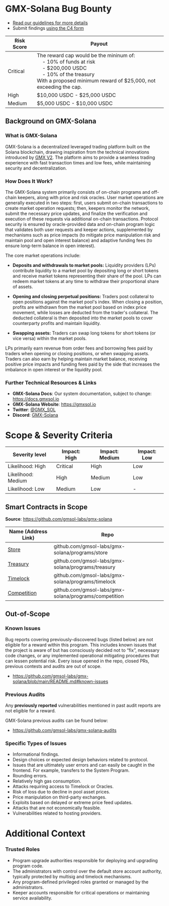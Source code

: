 # GMX-Solana Bug Bounty

- [Read our guidelines for more details](https://docs.code4rena.com/bounties)
- Submit findings [using the C4 form](https://code4rena.com/bounties/gmx-solana/submit)

| Risk Score |  Payout |
|------------|---------|
| Critical   | The reward cap would be the mininum of:<br>&nbsp;&nbsp;&nbsp;&nbsp;- 10% of funds at risk <br>&nbsp;&nbsp;&nbsp;&nbsp;- &#36;200,000 USDC <br>&nbsp;&nbsp;&nbsp;&nbsp;- 10\% of the treasury <br> With a proposed minimum reward of &#36;25,000, not exceeding the cap. |
| High       | &#36;10,000 USDC - &#36;25,000 USDC |
| Medium | &#36;5,000 USDC - &#36;10,000 USDC |

## Background on GMX-Solana

### What is GMX-Solana

GMX-Solana is a decentralized leveraged trading platform built on the Solana blockchain, drawing inspiration from the technical innovations introduced by [GMX V2](https://docs.gmx.io/docs/intro). The platform aims to provide a seamless trading experience with fast transaction times and low fees, while maintaining security and decentralization.

### How Does It Work?

The GMX-Solana system primarily consists of on-chain programs and off-chain keepers, along with price and risk oracles. User market operations are generally executed in two steps: first, users submit on-chain transactions to create market operation requests; then, keepers monitor the network, submit the necessary price updates, and finalize the verification and execution of these requests via additional on-chain transactions. Protocol security is ensured by oracle-provided data and on-chain program logic that validates both user requests and keeper actions, supplemented by mechanisms such as price impacts (to mitigate price manipulation risk and maintain pool and open interest balance) and adaptive funding fees (to ensure long-term balance in open interest).

The core market operations include:

- **Deposits and withdrawals to market pools:** Liquidity providers (LPs) contribute liquidity to a market pool by depositing long or short tokens and receive market tokens representing their share of the pool. LPs can redeem market tokens at any time to withdraw their proportional share of assets.

- **Opening and closing perpetual positions:** Traders post collateral to open positions against the market pool's index. When closing a position, profits are withdrawn from the market pool based on index price movement, while losses are deducted from the trader's collateral. The deducted collateral is then deposited into the market pools to cover counterparty profits and maintain liquidity.

- **Swapping assets:** Traders can swap long tokens for short tokens (or vice versa) within the market pools.

LPs primarily earn revenue from order fees and borrowing fees paid by traders when opening or closing positions, or when swapping assets. Traders can also earn by helping maintain market balance, receiving positive price impacts and funding fees paid by the side that increases the imbalance in open interest or the liquidity pool.

### Further Technical Resources & Links

- **GMX-Solana Docs**: Our system documentation, subject to change: https://docs.gmxsol.io
- **GMX-Solana Website**: https://gmxsol.io
- **Twitter**: [@GMX_SOL](https://x.com/GMX_SOL)
- **Discord**: [GMX-Solana](https://discord.gg/gmxsol)

# Scope & Severity Criteria

| Severity level | Impact: High	| Impact: Medium | Impact: Low
|------|-------| -------------- |-------------- |
| Likelihood: High	 | Critical | High | Low |
| Likelihood: Medium | High | Medium | Low |
| Likelihood: Low    | Medium | Low | - |

## Smart Contracts in Scope

**Source**: https://github.com/gmsol-labs/gmx-solana

| Name (Address Link) | Repo |
|------|-------|
| [Store](https://explorer.solana.com/address/Gmso1uvJnLbawvw7yezdfCDcPydwW2s2iqG3w6MDucLo) | github.com/gmsol-labs/gmx-solana/programs/store |
| [Treasury](https://explorer.solana.com/address/GTuvYD5SxkTq4FLG6JV1FQ5dkczr1AfgDcBHaFsBdtBg) | github.com/gmsol-labs/gmx-solana/programs/treasury |
| [Timelock](https://explorer.solana.com/address/TimeBQ7gQyWyQMD3bTteAdy7hTVDNWSwELdSVZHfSXL) | github.com/gmsol-labs/gmx-solana/programs/timelock | 
| [Competition](https://explorer.solana.com/address/2AxuNr6euZPKQbTwNsLBjzFTZFAevA85F4PW9m9Dv8pc) | github.com/gmsol-labs/gmx-solana/programs/competition | 

## Out-of-Scope

### Known Issues

Bug reports covering previously-discovered bugs (listed below) are not eligible for a reward within this program. This includes known issues that the project is aware of but has consciously decided not to “fix”, necessary code changes, or any implemented operational mitigating procedures that can lessen potential risk. Every issue opened in the repo, closed PRs, previous contests and audits are out of scope.

- https://github.com/gmsol-labs/gmx-solana/blob/main/README.md#known-issues

### Previous Audits

Any **previously reported** vulnerabilities mentioned in past audit reports are not eligible for a reward.

GMX-Solana previous audits can be found below:

- https://github.com/gmsol-labs/gmx-solana-audits

### Specific Types of Issues

- Informational findings.
- Design choices or expected design behaviors related to protocol.
- Issues that are ultimately user errors and can easily be caught in the frontend. For example, transfers to the System Program.
- Rounding errors.
- Relatively high gas consumption.
- Attacks requiring access to Timelock or Oracles.
- Risk of loss due to decline in pool asset prices.
- Price manipulation on third-party exchanges.
- Exploits based on delayed or extreme price feed updates.
- Attacks that are not economically feasible.
- Vulnerabilities related to hosting providers. 

# Additional Context

### Trusted Roles

- Program upgrade authorities responsible for deploying and upgrading program code.
- The administrators with control over the default store account authority, typically protected by multisig and timelock mechanisms.
- Any program-defined privileged roles granted or managed by the administrators.
- Keeper accounts responsible for critical operations or maintaining service availability.
